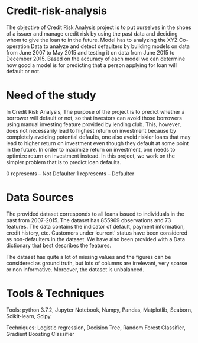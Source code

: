 # Credit-risk-analysis

The objective of Credit Risk Analysis project is to put ourselves in the shoes of a issuer and manage credit risk by using the past data and deciding whom to give the loan to in the future. Model has to analyzing the XYZ Co-operation Data to analyze and detect defaulters by building models on data from June 2007 to May 2015 and testing it on data from June 2015 to December 2015. Based on the accuracy of each model we can determine how good a model is for predicting that a person applying for loan will default or not.

# Need of the study

In Credit Risk Analysis, The purpose of the project is to predict whether a borrower will default or not, so that investors can avoid those borrowers using manual investing feature provided by lending club. This, however, does not necessarily lead to highest return on investment because by completely avoiding potential defaults, one also avoid riskier loans that may lead to higher return on investment even though they default at some point in the future. In order to maximize return on investment, one needs to optimize return on investment instead. In this project, we work on the simpler problem that is to predict loan defaults.

0 represents – Not Defaulter
1 represents – Defaulter

# Data Sources

The provided dataset corresponds to all loans issued to individuals in the past from 2007-2015. The dataset has 855969 observations and 73 features. The data contains the indicator of default, payment information, credit history, etc. Customers under ‘current’ status have been considered as non-defaulters in the dataset. We have also been provided with a Data dictionary that best describes the features.

The dataset has quite a lot of missing values and the figures can be considered as ground truth, but lots of columns are irrelevant, very sparse or non informative. Moreover, the dataset is unbalanced.

# Tools & Techniques

Tools: python 3.7.2, Jupyter Notebook, Numpy, Pandas, Matplotlib, Seaborn, Scikit-learn, Scipy.

Techniques: Logistic regression, Decision Tree, Random Forest Classifier, Gradient Boosting Classifier
